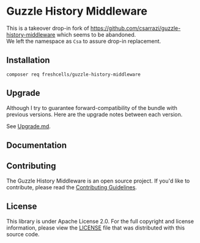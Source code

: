 Guzzle History Middleware
=========================

This is a takeover drop-in fork of https://github.com/csarrazi/guzzle-history-middleware which seems to be abandoned.  
We left the namespace as `Csa` to assure drop-in replacement.

Installation
------------

```
composer req freshcells/guzzle-history-middleware
```

Upgrade
-------

Although I try to guarantee forward-compatibility of the bundle with previous versions.
Here are the upgrade notes between each version.

See [Upgrade.md](UPGRADE.md).

Documentation
-------------

Contributing
------------

The Guzzle History Middleware is an open source project. If you'd like to contribute, please read
the [Contributing Guidelines](CONTRIBUTING.md).

License
-------

This library is under Apache License 2.0. For the full copyright and license
information, please view the [LICENSE](src/Resources/meta/LICENSE) file that was
distributed with this source code.

